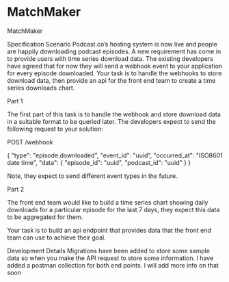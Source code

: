 # MatchMaker
MatchMaker

Specification
Scenario
Podcast.co’s hosting system is now live and people are happily downloading podcast episodes. A new requirement has come in to provide users with time series download data. The existing developers have agreed that for now they will send a webhook event to your application for every episode downloaded. Your task is to handle the webhooks to store download data, then provide an api for the front end team to create a time series downloads chart.

Part 1 

The first part of this task is to handle the webhook and store download data in a suitable format to be queried later. The developers expect to send the following request to your solution:

POST /webhook

{
    "type": "episode.downloaded",
    "event_id": "uuid",
    "occurred_at": "ISO8601 date time",
    "data": {
        "episode_id": "uuid",
        "podcast_id": "uuid"
    }
}

Note, they expect to send different event types in the future.

Part 2

The front end team would like to build a time series chart showing daily downloads for a particular episode for the last 7 days, they expect this data to be aggregated for them.

Your task is to build an api endpoint that provides data that the front end team can use to achieve their goal.


Development Details
Migrations have been added to store some sample data so when you make the API request to store some information. I have added a postman collection for both end points. I will add more info on that soon


